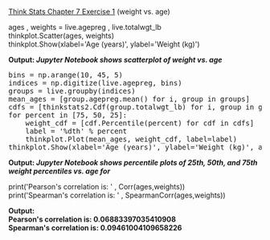 [Think Stats Chapter 7 Exercise 1](http://greenteapress.com/thinkstats2/html/thinkstats2008.html#toc70) (weight vs. age)

ages , weights = live.agepreg , live.totalwgt_lb  
thinkplot.Scatter(ages, weights)  
thinkplot.Show(xlabel='Age (years)', ylabel='Weight (kg)')  

**Output: _Jupyter Notebook shows scatterplot of weight vs. age_**  
<pre>
bins = np.arange(10, 45, 5)  
indices = np.digitize(live.agepreg, bins)  
groups = live.groupby(indices)  
mean_ages = [group.agepreg.mean() for i, group in groups]  
cdfs = [thinkstats2.Cdf(group.totalwgt_lb) for i, group in groups]  
for percent in [75, 50, 25]:  
    weight_cdf = [cdf.Percentile(percent) for cdf in cdfs]  
    label = '%dth' % percent  
    thinkplot.Plot(mean_ages, weight_cdf, label=label)  
thinkplot.Show(xlabel='Age (years)', ylabel='Weight (kg)', axis=[10, 45, 0, 16])  
</pre>
**Output: _Jupyter Notebook shows percentile plots of 25th, 50th, and 75th weight percentiles vs. age for_**  

print('Pearson\'s correlation is: ' , Corr(ages,weights))  
print('Spearman\'s correlation is: ' , SpearmanCorr(ages,weights))

**Output:  
Pearson's correlation is:  0.06883397035410908  
Spearman's correlation is:  0.09461004109658226**

